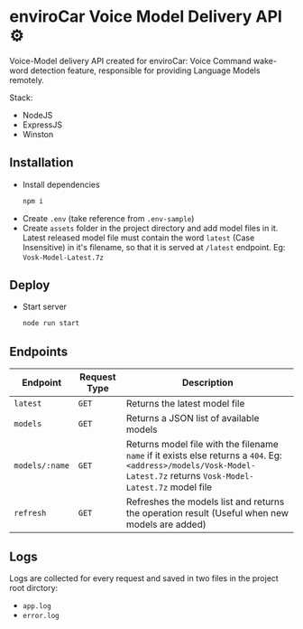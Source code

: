 # enviroCar Voice Model Delivery API ⚙

Voice-Model delivery API created for enviroCar: Voice Command wake-word detection feature, responsible for providing Language Models remotely.

Stack:
- NodeJS
- ExpressJS
- Winston

## Installation
- Install dependencies
    ```sh
    npm i
    ```
- Create `.env` (take reference from `.env-sample`)
- Create `assets` folder in the project directory and add model files in it.
Latest released model file must contain the word `latest` (Case Insensitive) in it's filename, so that it is served at `/latest` endpoint. Eg: `Vosk-Model-Latest.7z` 

## Deploy
- Start server
    ```sh
    node run start
    ```

## Endpoints

| Endpoint | Request Type | Description |
| --- | --- | --- |
| `latest` | `GET` | Returns the latest model file |
| `models` | `GET` | Returns a JSON list of available models |
| `models/:name` | `GET` | Returns model file with the filename `name` if it exists else returns a `404`. Eg: `<address>/models/Vosk-Model-Latest.7z` returns `Vosk-Model-Latest.7z` model file |
| `refresh` | `GET` | Refreshes the models list and returns the operation result (Useful when new models are added) |

## Logs
Logs are collected for every request and saved in two files in the project root dirctory:
- `app.log`
- `error.log`